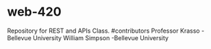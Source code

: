 # web-420
Repository for REST and APIs Class.
#contributors
Professor Krasso -Bellevue University
William Simpson -Bellevue University
